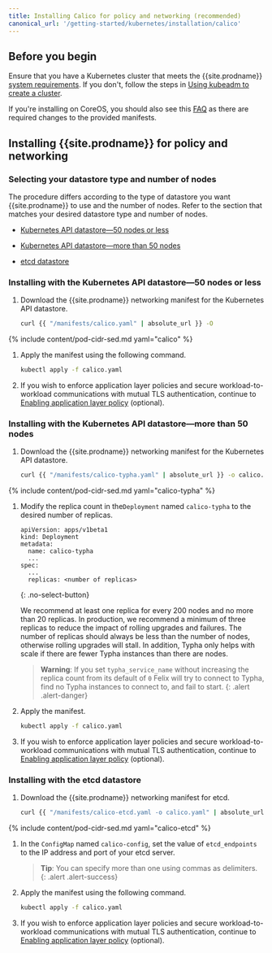 ```yaml
---
title: Installing Calico for policy and networking (recommended)
canonical_url: '/getting-started/kubernetes/installation/calico'
---
```


## Before you begin

Ensure that you have a Kubernetes cluster that meets the
{{site.prodname}} [system requirements](../requirements). If you don't,
follow the steps in [Using kubeadm to create a cluster](http://kubernetes.io/docs/getting-started-guides/kubeadm/).

If you're installing on CoreOS, you should also see this [FAQ](../../../reference/faq#are-the-calico-manifests-compatible-with-coreos) as there are required changes to the provided manifests.

## Installing {{site.prodname}} for policy and networking

### Selecting your datastore type and number of nodes

The procedure differs according to the type of datastore you want {{site.prodname}}
to use and the number of nodes. Refer to the section that matches your desired
datastore type and number of nodes.

- [Kubernetes API datastore—50 nodes or less](#installing-with-the-kubernetes-api-datastore50-nodes-or-less)

- [Kubernetes API datastore—more than 50 nodes](#installing-with-the-kubernetes-api-datastoremore-than-50-nodes)

- [etcd datastore](#installing-with-the-etcd-datastore)

### Installing with the Kubernetes API datastore—50 nodes or less

1. Download the {{site.prodname}} networking manifest for the Kubernetes API datastore.

   ```bash
   curl {{ "/manifests/calico.yaml" | absolute_url }} -O
   ```

{% include content/pod-cidr-sed.md yaml="calico" %}

1. Apply the manifest using the following command.

   ```bash
   kubectl apply -f calico.yaml
   ```

1. If you wish to enforce application layer policies and secure workload-to-workload
   communications with mutual TLS authentication, continue to [Enabling application layer policy](app-layer-policy) (optional).

### Installing with the Kubernetes API datastore—more than 50 nodes

1. Download the {{site.prodname}} networking manifest for the Kubernetes API datastore.

   ```bash
   curl {{ "/manifests/calico-typha.yaml" | absolute_url }} -o calico.yaml
   ```

{% include content/pod-cidr-sed.md yaml="calico-typha" %}

1. Modify the replica count in the`Deployment` named `calico-typha`
   to the desired number of replicas.

   ```
   apiVersion: apps/v1beta1
   kind: Deployment
   metadata:
     name: calico-typha
     ...
   spec:
     ...
     replicas: <number of replicas>
   ```
   {: .no-select-button}

   We recommend at least one replica for every 200 nodes and no more than
   20 replicas. In production, we recommend a minimum of three replicas to reduce
   the impact of rolling upgrades and failures.  The number of replicas should
   always be less than the number of nodes, otherwise rolling upgrades will stall.
   In addition, Typha only helps with scale if there are fewer Typha instances than
   there are nodes.

   > **Warning**: If you set `typha_service_name` without increasing the replica
   > count from its default of `0` Felix will try to connect to Typha, find no
   > Typha instances to connect to, and fail to start.
   {: .alert .alert-danger}

1. Apply the manifest.

   ```bash
   kubectl apply -f calico.yaml
   ```

1. If you wish to enforce application layer policies and secure workload-to-workload
   communications with mutual TLS authentication, continue to [Enabling application layer policy](app-layer-policy) (optional).

### Installing with the etcd datastore

1. Download the {{site.prodname}} networking manifest for etcd.

   ```bash
   curl {{ "/manifests/calico-etcd.yaml -o calico.yaml" | absolute_url }}
   ```

{% include content/pod-cidr-sed.md yaml="calico-etcd" %}

1. In the `ConfigMap` named `calico-config`, set the value of
   `etcd_endpoints` to the IP address and port of your etcd server.

   > **Tip**: You can specify more than one using commas as delimiters.
   {: .alert .alert-success}

1. Apply the manifest using the following command.

   ```bash
   kubectl apply -f calico.yaml
   ```

1. If you wish to enforce application layer policies and secure workload-to-workload
   communications with mutual TLS authentication, continue to [Enabling application layer policy](app-layer-policy) (optional).
